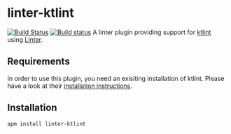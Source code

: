 # linter-ktlint

[![Build Status](https://travis-ci.com/kkopper/atom-linter-ktlint.svg?branch=master)](https://travis-ci.com/kkopper/atom-linter-ktlint)
[![Build status](https://ci.appveyor.com/api/projects/status/g50uja3cumb9u76c?svg=true)](https://ci.appveyor.com/project/kkopper/atom-linter-ktlint)
A linter plugin providing support for [ktlint](https://ktlint.github.io) using [Linter](https://github.com/AtomLinter/Linter).

## Requirements

In order to use this plugin, you need an exisiting installation of ktlint.
Please have a look at their [installation instructions](https://github.com/pinterest/ktlint#installation).

## Installation

```
apm install linter-ktlint
```
